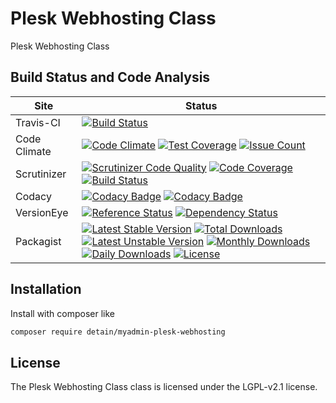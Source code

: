 # Plesk Webhosting Class

Plesk Webhosting Class

## Build Status and Code Analysis

Site          | Status
--------------|---------------------------
Travis-CI     | [![Build Status](https://travis-ci.org/detain/myadmin-plesk-webhosting.svg?branch=master)](https://travis-ci.org/detain/myadmin-plesk-webhosting)
Code Climate  | [![Code Climate](https://codeclimate.com/github/detain/myadmin-plesk-webhosting/badges/gpa.svg)](https://codeclimate.com/github/detain/myadmin-plesk-webhosting) [![Test Coverage](https://codeclimate.com/github/detain/myadmin-plesk-webhosting/badges/coverage.svg)](https://codeclimate.com/github/detain/myadmin-plesk-webhosting/coverage) [![Issue Count](https://codeclimate.com/github/detain/myadmin-plesk-webhosting/badges/issue_count.svg)](https://codeclimate.com/github/detain/myadmin-plesk-webhosting)
Scrutinizer   | [![Scrutinizer Code Quality](https://scrutinizer-ci.com/g/myadmin-plugins/myadmin-plesk-webhosting/badges/quality-score.png?b=master)](https://scrutinizer-ci.com/g/myadmin-plugins/myadmin-plesk-webhosting/?branch=master) [![Code Coverage](https://scrutinizer-ci.com/g/myadmin-plugins/myadmin-plesk-webhosting/badges/coverage.png?b=master)](https://scrutinizer-ci.com/g/myadmin-plugins/myadmin-plesk-webhosting/?branch=master) [![Build Status](https://scrutinizer-ci.com/g/myadmin-plugins/myadmin-plesk-webhosting/badges/build.png?b=master)](https://scrutinizer-ci.com/g/myadmin-plugins/myadmin-plesk-webhosting/build-status/master)
Codacy        | [![Codacy Badge](https://api.codacy.com/project/badge/Grade/226251fc068f4fd5b4b4ef9a40011d06)](https://www.codacy.com/app/detain/myadmin-plesk-webhosting) [![Codacy Badge](https://api.codacy.com/project/badge/Coverage/25fa74eb74c947bf969602fcfe87e349)](https://www.codacy.com/app/detain/myadmin-plesk-webhosting?utm_source=github.com&utm_medium=referral&utm_content=detain/myadmin-plesk-webhosting&utm_campaign=Badge_Coverage)
VersionEye    | [![Reference Status](https://www.versioneye.com/php/detain:myadmin-plesk-webhosting/reference_badge.svg?style=flat)](https://www.versioneye.com/php/detain:myadmin-plesk-webhosting/references) [![Dependency Status](https://www.versioneye.com/user/projects/592f7318bafc5500414dfd2a/badge.svg?style=flat-square)](https://www.versioneye.com/user/projects/592f7318bafc5500414dfd2a)
Packagist     | [![Latest Stable Version](https://poser.pugx.org/detain/myadmin-plesk-webhosting/version)](https://packagist.org/packages/detain/myadmin-plesk-webhosting) [![Total Downloads](https://poser.pugx.org/detain/myadmin-plesk-webhosting/downloads)](https://packagist.org/packages/detain/myadmin-plesk-webhosting) [![Latest Unstable Version](https://poser.pugx.org/detain/myadmin-plesk-webhosting/v/unstable)](//packagist.org/packages/detain/myadmin-plesk-webhosting) [![Monthly Downloads](https://poser.pugx.org/detain/myadmin-plesk-webhosting/d/monthly)](https://packagist.org/packages/detain/myadmin-plesk-webhosting) [![Daily Downloads](https://poser.pugx.org/detain/myadmin-plesk-webhosting/d/daily)](https://packagist.org/packages/detain/myadmin-plesk-webhosting) [![License](https://poser.pugx.org/detain/myadmin-plesk-webhosting/license)](https://packagist.org/packages/detain/myadmin-plesk-webhosting)


## Installation

Install with composer like

```sh
composer require detain/myadmin-plesk-webhosting
```

## License

The Plesk Webhosting Class class is licensed under the LGPL-v2.1 license.

